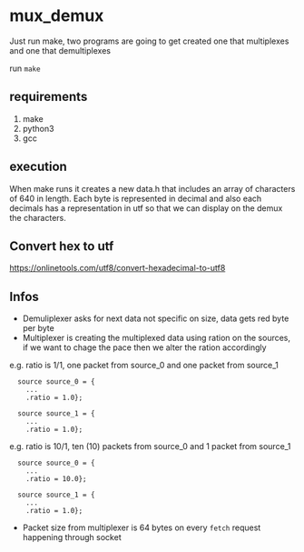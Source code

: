 # mux_demux
Just run make, two programs are going to get created one that multiplexes 
and one that demultiplexes 

run ```make```

## requirements
1. make
2. python3
3. gcc

## execution
When make runs it creates a new data.h that includes an array of characters of 640 in length.
Each byte is represented in decimal and also each decimals has a representation in utf so that we
can display on the demux the characters. 

## Convert hex to utf
https://onlinetools.com/utf8/convert-hexadecimal-to-utf8


## Infos
- Demuliplexer asks for next data not specific on size, data gets red byte per byte
- Multiplexer is creating the multiplexed data using ration on the sources, if we want to chage the pace then we alter the ration accordingly 

e.g. ratio is 1/1, one packet from source_0 and one packet from source_1
```
  source source_0 = {
    ... 
    .ratio = 1.0};

  source source_1 = {
    ...
    .ratio = 1.0};
```


e.g. ratio is 10/1, ten (10) packets from source_0 and 1 packet from source_1
```
  source source_0 = {
    ...
    .ratio = 10.0};

  source source_1 = {
    ...
    .ratio = 1.0};
```
- Packet size from multiplexer is 64 bytes on every `fetch` request happening through socket 
